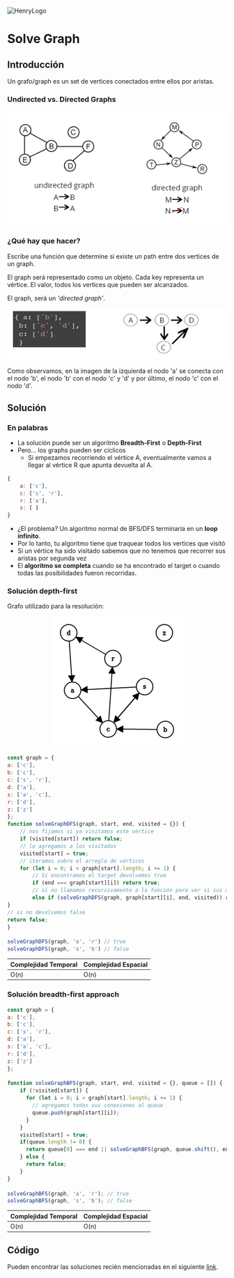 ![HenryLogo](https://d31uz8lwfmyn8g.cloudfront.net/Assets/logo-henry-white-lg.png)


# Solve Graph
## Introducción
Un grafo/graph es un set de vertices conectados entre ellos por aristas.

### Undirected vs. Directed Graphs
<p>
<img src='../../images/graph.png' </img>
</p>

### ¿Qué hay que hacer?
Escribe una función que determine si existe un path entre dos vertices de un graph.   

El graph será representado como un objeto. Cada key representa un vértice. El valor, todos los vertices que pueden ser alcanzados.

El graph, será un *'directed graph'*.

<p><img src='../../images/graph 2.png'</img></p>

Como observamos, en la imagen de la izquierda el nodo 'a' se conecta con el nodo 'b', el nodo 'b' con el nodo 'c' y 'd' y por último, el nodo 'c' con el nodo 'd'.

## Solución
### En palabras
- La solución puede ser un algoritmo **Breadth-First** o **Depth-First**
- Pero... los graphs pueden ser cíclicos
  -  Si empezamos recorriendo el vértice A, eventualmente vamos a llegar al vértice R que apunta devuelta al A.

```javascript
{
    a: ['c'],
    c: ['s', 'r'],
    r: ['a'],
    s: [ ]
}
```
- ¿El problema? Un algoritmo normal de BFS/DFS terminaría en un **loop infinito**.
- Por lo tanto, tu algoritmo tiene que traquear todos los vertices que visitó
- Si un vértice ha sido visitado sabemos que no tenemos que recorrer sus aristas por segunda vez
- El **algoritmo se completa** cuando se ha encontrado el target o cuando todas las posibilidades fueron recorridas.

### Solución depth-first

Grafo utilizado para la resolución:

<p align="center">
  <img src="../../images/graph-exercise.png" />
</p>


```javascript
const graph = {
a: ['c'],
b: ['c'],
c: ['s', 'r'],
d: ['a'],
s: ['a', 'c'],
r: ['d'],
z: ['z']
};
function solveGraphDFS(graph, start, end, visited = {}) {
    // nos fijamos si ya visitamos este vértice
    if (visited[start]) return false;
    // lo agregamos a los visitados
    visited[start] = true;
    // iteramos sobre el arreglo de vértices
    for (let i = 0; i < graph[start].length; i += 1) {
        // Si encontramos el target devolvemos true
        if (end === graph[start][i]) return true;
        // si no llamamos recursivamente a la función para ver si sus aristas están conectadas
        else if (solveGraphDFS(graph, graph[start][i], end, visited)) return true
}
// si no devolvemos false
return false;
}

solveGraphDFS(graph, 'a', 'r') // true
solveGraphDFS(graph, 's', 'b') // false
```

Complejidad Temporal | Complejidad Espacial
--|--
O(n)|O(n)


### Solución breadth-first approach
```javascript
const graph = {
a: ['c'],
b: ['c'],
c: ['s', 'r'],
d: ['a'],
s: ['a', 'c'],
r: ['d'],
z: ['z']
};

function solveGraphBFS(graph, start, end, visited = {}, queue = []) {
    if (!visited[start]) {
      for (let i = 0; i < graph[start].length; i += 1) {
        // agregamos todas sus conexiones al queue
        queue.push(graph[start][i]);
      }
    }
    visited[start] = true;
    if(queue.length != 0) {
      return queue[0] === end || solveGraphBFS(graph, queue.shift(), end, visited, queue);
    } else {
      return false;
    }
}

solveGraphBFS(graph, 'a', 'r'); // true
solveGraphBFS(graph, 's', 'b'); // false
```
Complejidad Temporal | Complejidad Espacial
--|--
O(n)|O(n)

## Código
Pueden encontrar las soluciones recién mencionadas en el siguiente [link](https://repl.it/JuS9).
